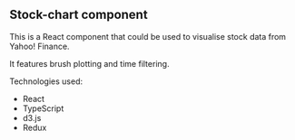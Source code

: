 ## Stock-chart component

This is a React component that could be used to visualise stock data from Yahoo! Finance.

It features brush plotting and time filtering.

Technologies used:

- React
- TypeScript
- d3.js
- Redux
